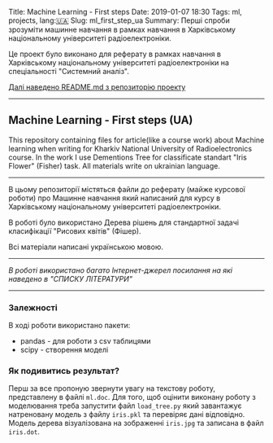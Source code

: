 Title: Machine Learning - First steps
Date: 2019-01-07 18:30
Tags: ml, projects, lang:[🇺🇦](ua)
Slug: ml_first_step_ua
Summary: Перші спроби зрозуміти машинне навчання в рамках навчання в Харківському національному університеті радіоелектроніки.

Це проект було виконано для реферату в рамках навчання в Харківському національному університеті радіоелектроніки на спеціальності "Системний аналіз".

[Далі наведено README.md з репозиторію проекту](https://github.com/dmytrohoi/ml_first_step_ua/)

-----

Machine Learning - First steps (UA)
---

This repository containing files for article(like a course work) about Machine learning when writing for Kharkiv National University of Radioelectronics course. 
In the work I use Dementions Tree for classificate standart "Iris Flower" (Fisher) task.
All materials write on ukrainian language.

---

В цьому репозиторії містяться файли до реферату (майже курсової роботи) про Машинне навчання який написаний для курсу в Харківському національному університеті радіоелектроніки.

В роботі було використано Дерева рішень для стандартної задачі класифікації "Рисових квітів" (Фішер).

Всі матеріали написані українською мовою.

---

_В роботі використано багато Інтернет-джерел посилання на які наведено в "СПИСКУ ЛІТЕРАТУРИ"_

---

### Залежності

В ході роботи використано пакети:
 - pandas - для роботи з csv таблицями
 - scipy - створення моделі

### Як подивитись результат?

Перш за все пропоную звернути увагу на текстову роботу, представлену в файлі `ml.doc`.
 Для того, щоб оцінити виконану роботу з моделювання треба запустити файл `load_tree.py` який завантажує натреновану модель з файлу `iris.pkl` та перевіряє дані відповідно.
Модель дерева візуалізована на зображенні `iris.jpg` та записана в файл `iris.dot`.
